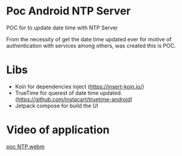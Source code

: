 # Poc Android NTP Server
POC for to update date time with NTP Server

From the necessity of get the date time updated ever for motive of authentication with services among others, was created this is POC. 

# Libs

- Koin for dependencies inject (https://insert-koin.io/)
- TrueTime for querest of date time updated. (https://github.com/instacart/truetime-android)
- Jetpack compose for build the UI

# Video of application


[poc NTP.webm](https://user-images.githubusercontent.com/6264943/212568066-addd0c40-1cab-4060-8696-e687445e1478.webm)
